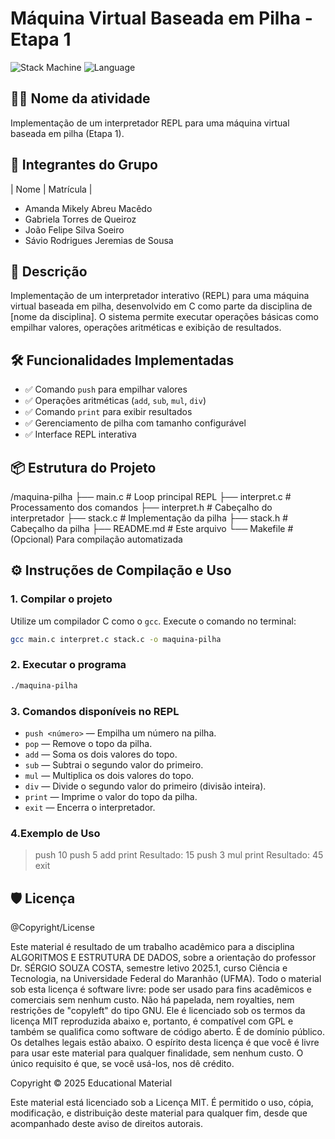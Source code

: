 # Máquina Virtual Baseada em Pilha - Etapa 1

![Stack Machine](https://img.shields.io/badge/Status-Completo-success) 
![Language](https://img.shields.io/badge/Linguagem-C-blue)

## 👨‍💻 Nome da atividade
Implementação de um interpretador REPL para uma máquina virtual baseada em pilha (Etapa 1).

## 👥 Integrantes do Grupo
| Nome | Matrícula |
- Amanda Mikely Abreu Macêdo  
- Gabriela Torres de Queiroz  
- João Felipe Silva Soeiro  
- Sávio Rodrigues Jeremias de Sousa   

## 📝 Descrição
Implementação de um interpretador interativo (REPL) para uma máquina virtual baseada em pilha, desenvolvido em C como parte da disciplina de [nome da disciplina]. O sistema permite executar operações básicas como empilhar valores, operações aritméticas e exibição de resultados.

## 🛠️ Funcionalidades Implementadas
- ✅ Comando `push` para empilhar valores
- ✅ Operações aritméticas (`add`, `sub`, `mul`, `div`)
- ✅ Comando `print` para exibir resultados
- ✅ Gerenciamento de pilha com tamanho configurável
- ✅ Interface REPL interativa

## 📦 Estrutura do Projeto
/maquina-pilha
├── main.c # Loop principal REPL
├── interpret.c # Processamento dos comandos
├── interpret.h # Cabeçalho do interpretador
├── stack.c # Implementação da pilha
├── stack.h # Cabeçalho da pilha
├── README.md # Este arquivo
└── Makefile # (Opcional) Para compilação automatizada

## ⚙️ Instruções de Compilação e Uso

### 1. Compilar o projeto

Utilize um compilador C como o `gcc`. Execute o comando no terminal:

```bash
gcc main.c interpret.c stack.c -o maquina-pilha
```

### 2. Executar o programa

```bash
./maquina-pilha
```

### 3. Comandos disponíveis no REPL

- `push <número>` — Empilha um número na pilha.
- `pop` — Remove o topo da pilha.
- `add` — Soma os dois valores do topo.
- `sub` — Subtrai o segundo valor do primeiro.
- `mul` — Multiplica os dois valores do topo.
- `div` — Divide o segundo valor do primeiro (divisão inteira).
- `print` — Imprime o valor do topo da pilha.
- `exit` — Encerra o interpretador.

### 4.Exemplo de Uso

> push 10
> push 5
> add
> print
Resultado: 15
> push 3
> mul
> print
Resultado: 45
> exit

## 🛡️ Licença

@Copyright/License

Este material é resultado de um trabalho acadêmico para a disciplina ALGORITMOS E ESTRUTURA DE DADOS, sobre a orientação do professor Dr. SÉRGIO SOUZA COSTA, semestre letivo 2025.1, curso Ciência e Tecnologia, na Universidade Federal do Maranhão (UFMA). Todo o material sob esta licença é software livre: pode ser usado para fins acadêmicos e comerciais sem nenhum custo. Não há papelada, nem royalties, nem restrições de "copyleft" do tipo GNU. Ele é licenciado sob os termos da licença MIT reproduzida abaixo e, portanto, é compatível com GPL e também se qualifica como software de código aberto. É de domínio público. Os detalhes legais estão abaixo. O espírito desta licença é que você é livre para usar este material para qualquer finalidade, sem nenhum custo. O único requisito é que, se você usá-los, nos dê crédito.

Copyright © 2025 Educational Material

Este material está licenciado sob a Licença MIT. É permitido o uso, cópia, modificação, e distribuição deste material para qualquer fim, desde que acompanhado deste aviso de direitos autorais.



